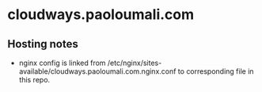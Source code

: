 # cloudways.paoloumali.com

## Hosting notes

- nginx config is linked from /etc/nginx/sites-available/cloudways.paoloumali.com.nginx.conf to corresponding file in this repo.
